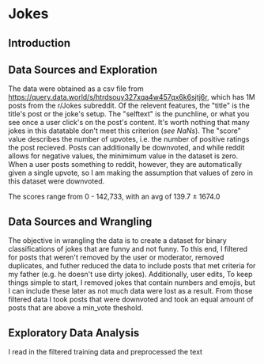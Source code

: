 # Jokes

## Introduction 

## Data Sources and Exploration

The data were obtained as a csv file from https://query.data.world/s/htrdsouy327xqa4w457qx6k6sjtj6r, which has 1M posts from the r/Jokes subreddit. Of the relevent features, the "title" is the title's post or the joke's setup. The "selftext" is the punchline, or what you see once a user click's on the post's content. It's worth nothing that many jokes in this datatable don't meet this criterion (*see NaNs*). The "score" value describes the number of upvotes, i.e. the number of positive ratings the post recieved. Posts can additionally be downvoted, and while reddit allows for negative values, the minimimum value in the dataset is zero. When a user posts something to reddit, however, they are automatically given a single upvote, so I am making the assumption that values of zero in this dataset were downvoted. 

The scores range from 0 - 142,733, with an avg of 139.7 $\pm$ 1674.0

## Data Sources and Wrangling

The objective in wrangling the data is to create a dataset for binary classifications of jokes that are funny and not funny. To this end, I filtered for posts that weren't removed by the user or moderator, removed duplicates, and futher reduced the data to include posts that met criteria for my father (e.g. he doesn't use dirty jokes). Additionally, user edits, To keep things simple to start, I removed jokes that contain numbers and emojis, but I can include these later as not much data were lost as a result. From those filtered data I took posts that were downvoted and took an equal amount of posts that are above a min_vote theshold. 

## Exploratory Data Analysis

I read in the filtered training data and preprocessed the text 
